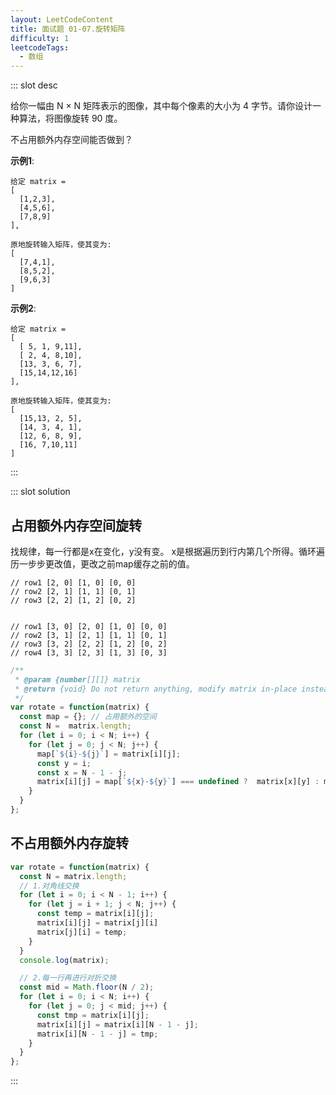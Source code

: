 ```yaml
---
layout: LeetCodeContent
title: 面试题 01-07.旋转矩阵
difficulty: 1
leetcodeTags:
  - 数组
---
```



::: slot desc

给你一幅由 N × N 矩阵表示的图像，其中每个像素的大小为 4 字节。请你设计一种算法，将图像旋转 90 度。

不占用额外内存空间能否做到？

**示例1**:

```
给定 matrix = 
[
  [1,2,3],
  [4,5,6],
  [7,8,9]
],

原地旋转输入矩阵，使其变为:
[
  [7,4,1],
  [8,5,2],
  [9,6,3]
]
```

**示例2**:

```
给定 matrix =
[
  [ 5, 1, 9,11],
  [ 2, 4, 8,10],
  [13, 3, 6, 7],
  [15,14,12,16]
], 

原地旋转输入矩阵，使其变为:
[
  [15,13, 2, 5],
  [14, 3, 4, 1],
  [12, 6, 8, 9],
  [16, 7,10,11]
]

```
:::


::: slot solution

## 占用额外内存空间旋转

找规律，每一行都是x在变化，y没有变。 x是根据遍历到行内第几个所得。循环遍历一步步更改值，更改之前map缓存之前的值。

```
// row1 [2, 0] [1, 0] [0, 0]
// row2 [2, 1] [1, 1] [0, 1]
// row3 [2, 2] [1, 2] [0, 2]


// row1 [3, 0] [2, 0] [1, 0] [0, 0]
// row2 [3, 1] [2, 1] [1, 1] [0, 1]
// row3 [3, 2] [2, 2] [1, 2] [0, 2]
// row4 [3, 3] [2, 3] [1, 3] [0, 3]

```

```javascript
/**
 * @param {number[][]} matrix
 * @return {void} Do not return anything, modify matrix in-place instead.
 */
var rotate = function(matrix) {
  const map = {}; // 占用额外的空间
  const N =  matrix.length;
  for (let i = 0; i < N; i++) {
    for (let j = 0; j < N; j++) {
      map[`${i}-${j}`] = matrix[i][j];
      const y = i;
      const x = N - 1 - j;
      matrix[i][j] = map[`${x}-${y}`] === undefined ?  matrix[x][y] : map[`${x}-${y}`] ;
    }
  }
};
```

## 不占用额外内存旋转

```javascript
var rotate = function(matrix) {
  const N = matrix.length;
  // 1.对角线交换
  for (let i = 0; i < N - 1; i++) {
    for (let j = i + 1; j < N; j++) {
      const temp = matrix[i][j];
      matrix[i][j] = matrix[j][i]
      matrix[j][i] = temp;
    }
  }
  console.log(matrix);

  // 2.每一行再进行对折交换
  const mid = Math.floor(N / 2);
  for (let i = 0; i < N; i++) {
    for (let j = 0; j < mid; j++) {
      const tmp = matrix[i][j];
      matrix[i][j] = matrix[i][N - 1 - j];
      matrix[i][N - 1 - j] = tmp;
    }
  }
};
```

:::